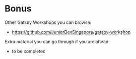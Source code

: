 # Bonus

Other Gatsby Workshops you can browse:

- https://github.com/JuniorDevSingapore/gatsby-workshop

Extra material you can go through if you are ahead:

- to be completed
